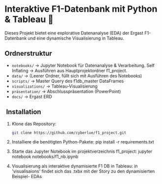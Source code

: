 # Interaktive F1-Datenbank mit Python & Tableau 🚀

Dieses Projekt bietet eine explorative Datenanalyse (EDA) der Ergast F1-Datenbank
und eine dynamische Visualisierung in Tableau.

##  Ordnerstruktur
- `notebooks/` → Jupyter Notebook für Datenanalyse & Verarbeitung. 
   Self Inflating -> Ausführen aus Hauptprojektordner f1_project.
- `data/` → (Leerer Ordner, füllt sich mit Ausführen des Notebooks)
- `scripts/` → Master Query des f1db_master DataFrames
- `visualizations/` → Tableau-Visualisierung
- `präsentation/` → Abschlusspräsentation (PowerPoint)
- `docs/` → Ergast ERD

## ️ Installation
1. Klone das Repository:
   ```bash
   git clone https://github.com/cyberlue/f1_project.git
   
   
2. Installiere die benötigten Python-Pakete:
	pip install -r requirements.txt
		
3. Starte das Jupyter Notebook im projektverzeichnis f1_project:
	jupyter notebook notebooks/f1_nb.ipynb

4. Visualisierung als interaktive dynamisierte F1 DB in Tableau:
	in 'visualisaions' findet sich das
	.txbx mit der Story zu den dynamisierten Beispiel- EDAs	
